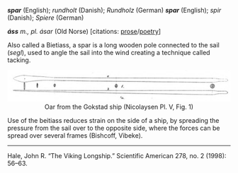 **_spar_** (English); _rundholt_ (Danish); _Rundholz_ (German)
**_spar_** (English); _spir_ (Danish); _Spiere_ (German)

_**áss** m., pl. ásar_ (Old Norse) [citations: [prose](https://onp.ku.dk/onp/onp.php?o4934https://onp.ku.dk/onp/onp.php?o4934)/[poetry](https://lexiconpoeticum.org/m.php?p=lemma&i=5136)]  

  Also called a Bietiass, a spar is a long wooden pole connected to the sail (_segl_), used to angle the sail into the wind creating a technique called tacking.    

<div align="center">
  
  ![spar from Gokstad ship](../images/Oar_Gokstad.png)  
  Oar from the Gokstad ship (Nicolaysen Pl. V, Fig. 1)

</div>

  Use of the beitiass reduces strain on the side of a ship, by spreading the pressure from the sail over to the opposite side, where the forces can be spread over several frames (Bishcoff, Vibeke).     

---

  Hale, John R. “The Viking Longship.” Scientific American 278, no. 2 (1998): 56–63.

  
